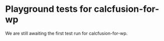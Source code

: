 # Playground tests for calcfusion-for-wp
We are still awaiting the first test run for calcfusion-for-wp.
